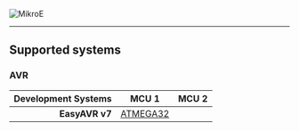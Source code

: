 ![MikroE](http://www.mikroe.com/img/designs/beta/logo_small.png)

---

## Supported systems

### AVR

| Development Systems     | MCU 1               | MCU 2                |
|------------------------:|:-------------------:|:--------------------:|
| **EasyAVR v7**          | [ATMEGA32]()        | |
